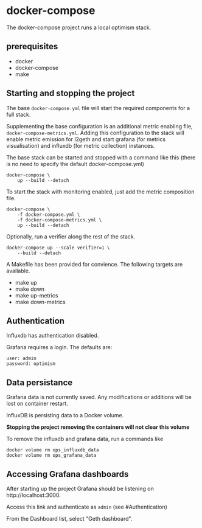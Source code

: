 # docker-compose

The docker-compose project runs a local optimism stack.

## prerequisites

- docker
- docker-compose
- make

## Starting and stopping the project

The base `docker-compose.yml` file will start the required components for a full stack.

Supplementing the base configuration is an additional metric enabling file, `docker-compose-metrics.yml`. Adding this configuration to the stack will enable metric emission for l2geth and start grafana (for metrics visualisation) and influxdb (for metric collection) instances.

The base stack can be started and stopped with a command like this (there is no need to specify the default docker-compose.yml)
```
docker-compose \
    up --build --detach
```

To start the stack with monitoring enabled, just add the metric composition file.
```
docker-compose \
    -f docker-compose.yml \
    -f docker-compose-metrics.yml \
    up --build --detach
```

Optionally, run a verifier along the rest of the stack.
```
docker-compose up --scale verifier=1 \
    --build --detach
```

A Makefile has been provided for convience. The following targets are available.
- make up
- make down
- make up-metrics
- make down-metrics

## Authentication

Influxdb has authentication disabled.

Grafana requires a login. The defaults are:
```
user: admin
password: optimism
```

## Data persistance

Grafana data is not currently saved. Any modifications or additions will be lost on container restart.

InfluxDB is persisting data to a Docker volume.

**Stopping the project removing the containers will not clear this volume**

To remove the influxdb and grafana data, run a commands like
```
docker volume rm ops_influxdb_data
docker volume rm ops_grafana_data
```

## Accessing Grafana dashboards

After starting up the project Grafana should be listening on http://localhost:3000.

Access this link and authenticate as `admin` (see #Authentication)

From the Dashboard list, select "Geth dashboard".
